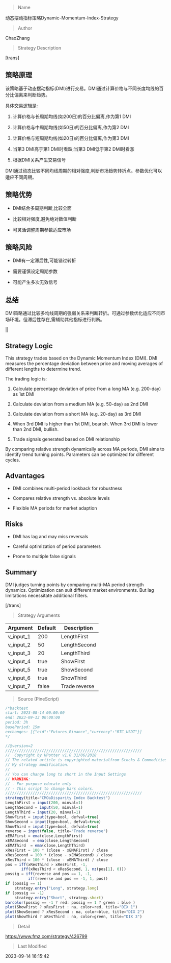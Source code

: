 
> Name

动态摆动指标策略Dynamic-Momentum-Index-Strategy

> Author

ChaoZhang

> Strategy Description


[trans]

## 策略原理

该策略基于动态摆动指标(DMI)进行交易。DMI通过计算价格与不同长度均线的百分比偏离来判断趋势。

具体交易逻辑是:

1. 计算价格与长周期均线(如200日)的百分比偏离,作为第1 DMI

2. 计算价格与中周期均线(如50日)的百分比偏离,作为第2 DMI

3. 计算价格与短周期均线(如20日)的百分比偏离,作为第3 DMI

4. 当第3 DMI高于第1 DMI时看跌;当第3 DMI低于第2 DMI时看涨

5. 根据DMI关系产生交易信号

DMI通过动态比较不同均线周期的相对强度,判断市场趋势转折点。参数优化可以适应不同周期。

## 策略优势

- DMI结合多周期判断,比较全面 

- 比较相对强度,避免绝对数值判断

- 可灵活调整周期参数适应市场

## 策略风险

- DMI有一定滞后性,可能错过转折

- 需要谨慎设定周期参数

- 可能产生多次无效信号

## 总结

DMI策略通过比较多均线周期的强弱关系来判断转折。可通过参数优化适应不同市场环境。但滞后性存在,需辅助其他指标进行判断。


||

## Strategy Logic 

This strategy trades based on the Dynamic Momentum Index (DMI). DMI measures the percentage deviation between price and moving averages of different lengths to determine trend.

The trading logic is:

1. Calculate percentage deviation of price from a long MA (e.g. 200-day) as 1st DMI

2. Calculate deviation from a medium MA (e.g. 50-day) as 2nd DMI  

3. Calculate deviation from a short MA (e.g. 20-day) as 3rd DMI

4. When 3rd DMI is higher than 1st DMI, bearish. When 3rd DMI is lower than 2nd DMI, bullish.

5. Trade signals generated based on DMI relationship

By comparing relative strength dynamically across MA periods, DMI aims to identify trend turning points. Parameters can be optimized for different cycles.

## Advantages

- DMI combines multi-period lookback for robustness

- Compares relative strength vs. absolute levels 

- Flexible MA periods for market adaption

## Risks

- DMI has lag and may miss reversals

- Careful optimization of period parameters 

- Prone to multiple false signals

## Summary

DMI judges turning points by comparing multi-MA period strength dynamics. Optimization can suit different market environments. But lag limitations necessitate additional filters.

[/trans]

> Strategy Arguments



|Argument|Default|Description|
|----|----|----|
|v_input_1|200|LengthFirst|
|v_input_2|50|LengthSecond|
|v_input_3|20|LengthThird|
|v_input_4|true|ShowFirst|
|v_input_5|true|ShowSecond|
|v_input_6|true|ShowThird|
|v_input_7|false|Trade reverse|


> Source (PineScript)

``` javascript
/*backtest
start: 2023-08-14 00:00:00
end: 2023-09-13 00:00:00
period: 3h
basePeriod: 15m
exchanges: [{"eid":"Futures_Binance","currency":"BTC_USDT"}]
*/

//@version=2
////////////////////////////////////////////////////////////
//  Copyright by HPotter v1.0 31/06/2018
// The related article is copyrighted materialfrom Stocks & Commodities Dec 2009
// My strategy modification.
//
// You can change long to short in the Input Settings
// WARNING:
// - For purpose educate only
// - This script to change bars colors.
////////////////////////////////////////////////////////////
strategy(title="CMOaDisparity Index Backtest")
LengthFirst = input(200, minval=1)
LengthSecond = input(50, minval=1)
LengthThird = input(20, minval=1)
ShowFirst = input(type=bool, defval=true)
ShowSecond = input(type=bool, defval=true)
ShowThird = input(type=bool, defval=true)
reverse = input(false, title="Trade reverse")
xEMAFirst = ema(close,LengthFirst)
xEMASecond  = ema(close,LengthSecond)
xEMAThird  = ema(close,LengthThird)
xResFirst = 100 * (close - xEMAFirst) / close
xResSecond = 100 * (close - xEMASecond) / close
xResThird = 100 * (close - xEMAThird) / close
pos = iff(xResThird > xResFirst, -1,
       iff(xResThird < xResSecond, 1, nz(pos[1], 0))) 
possig = iff(reverse and pos == 1, -1,
          iff(reverse and pos == -1, 1, pos))	   
if (possig == 1) 
    strategy.entry("Long", strategy.long)
if (possig == -1)
    strategy.entry("Short", strategy.short)	   	    
barcolor(possig == -1 ? red: possig == 1 ? green : blue ) 
plot(ShowFirst ? xResFirst : na, color=red, title="DIX 1")
plot(ShowSecond ? xResSecond : na, color=blue, title="DIX 2")
plot(ShowThird ? xResThird : na, color=green, title="DIX 3")
```

> Detail

https://www.fmz.com/strategy/426799

> Last Modified

2023-09-14 16:15:42
